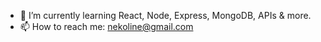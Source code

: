- 🌱 I’m currently learning React, Node, Express, MongoDB, APIs & more.
- 📫 How to reach me: nekoline@gmail.com

<!---
maxime-hadj/maxime-hadj is a ✨ special ✨ repository because its `README.md` (this file) appears on your GitHub profile.
You can click the Preview link to take a look at your changes.
--->
